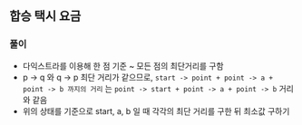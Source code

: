 ## 합승 택시 요금

### 풀이
- 다익스트라를 이용해 한 점 기준 ~ 모든 점의 최단거리를 구함
- p -> q 와 q -> p 최단 거리가 같으므로, `start -> point + point -> a + point -> b 까지의 거리` 는 `point -> start + point -> a + point -> b` 거리와 같음
- 위의 상태를 기준으로 start, a, b 일 때 각각의 최단 거리를 구한 뒤 최소값 구하기
